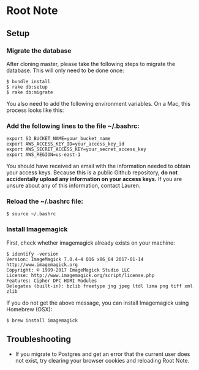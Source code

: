 # Root Note

## Setup

### Migrate the database

After cloning master, please take the following steps to migrate the database. This will only need to be done once:

```
$ bundle install
$ rake db:setup
$ rake db:migrate
```

You also need to add the following environment variables. On a Mac, this process looks like this:

### Add the following lines to the file ~/.bashrc:
```
export S3_BUCKET_NAME=your_bucket_name
export AWS_ACCESS_KEY_ID=your_access_key_id
export AWS_SECRET_ACCESS_KEY=your_secret_access_key
export AWS_REGION=us-east-1
```
You should have received an email with the information needed to obtain your access keys. Because this is a public Github repository, **do not accidentally upload any information on your access keys.** If you are unsure about any of this information, contact Lauren.

### Reload the ~/.bashrc file:
```
$ source ~/.bashrc
```

### Install Imagemagick

First, check whether imagemagick already exists on your machine:
```
$ identify -version
Version: ImageMagick 7.0.4-4 Q16 x86_64 2017-01-14 http://www.imagemagick.org
Copyright: © 1999-2017 ImageMagick Studio LLC
License: http://www.imagemagick.org/script/license.php
Features: Cipher DPC HDRI Modules 
Delegates (built-in): bzlib freetype jng jpeg ltdl lzma png tiff xml zlib
```

If you do not get the above message, you can install Imagemagick using Homebrew (OSX):
```
$ brew install imagemagick
```

## Troubleshooting

- If you migrate to Postgres and get an error that the current user does not exist, try clearing your browser cookies and reloading Root Note.
